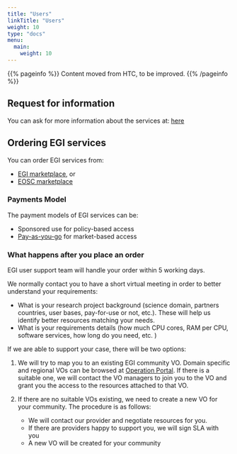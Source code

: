 ```yaml
---
title: "Users"
linkTitle: "Users"
weight: 10
type: "docs"
menu:
  main:
    weight: 10
---
```


{{% pageinfo %}}
Content moved from HTC, to be improved.
{{% /pageinfo %}}

## Request for information

You can ask for more information about the services at: [here](https://www.egi.eu/more-information/)

## Ordering EGI services

You can order EGI services from:

* [EGI marketplace](https://marketplace.egi.eu/), or
* [EOSC marketplace](https://marketplace.eosc-portal.eu/services?providers=1)

### Payments Model

The payment models of EGI services can be:
* Sponsored use for policy-based access
* [Pay-as-you-go](https://wiki.egi.eu/wiki/VT_EGI_Pay-for-Use_Service/Price_Overview)
  for market-based access

### What happens after you place an order

EGI user support team will handle your order within 5 working days.

We normally contact you to have a short virtual meeting in order to better
understand your requirements:
* What is your research project background (science domain, partners countries,
  user bases, pay-for-use or not, etc.). These will help us identify better
  resources matching your needs.
* What is your requirements details (how much CPU cores, RAM per CPU,
  software services, how long do you need, etc. )

If we are able to support your case, there will be two options:

1. We will try to map you to an existing EGI community VO. Domain specific and
   regional VOs can be browsed at [Operation Portal](https://operations-portal.egi.eu/vo/).
   If there is a suitable one, we will contact the VO managers to join you to
   the VO and grant you the access to the resources attached to that VO.

1. If there are no suitable VOs existing, we need to create a new VO for your
   community. The procedure is as follows:
   * We will contact our provider and negotiate resources for you.
   * If there are providers happy to support you, we will sign SLA with you
   * A new VO will be created for your community
